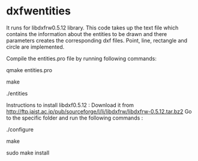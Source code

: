 dxfwentities
============

It runs for libdxfrw0.5.12 library.
This code takes up the text file which contains the information about the entities to be drawn and there parameters creates the corresponding dxf files. Point, line, rectangle and circle are implemented.

Compile the entities.pro file by running following commands:

qmake entities.pro

make

./entities


Instructions to install libdxf0.5.12 :
Download it from http://ftp.jaist.ac.jp/pub/sourceforge/l/li/libdxfrw/libdxfrw-0.5.12.tar.bz2
Go to the specific folder and run the following commands :

./configure

make

sudo make install
